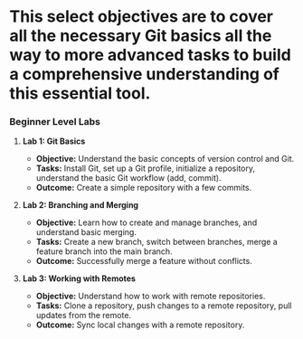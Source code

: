 # This select objectives are to cover all the necessary Git basics all the way to more advanced tasks to build a comprehensive understanding of this essential tool.


### Beginner Level Labs

1. **Lab 1: Git Basics**
   - **Objective:** Understand the basic concepts of version control and Git.
   - **Tasks:** Install Git, set up a Git profile, initialize a repository, understand the basic Git workflow (add, commit).
   - **Outcome:** Create a simple repository with a few commits.

2. **Lab 2: Branching and Merging**
   - **Objective:** Learn how to create and manage branches, and understand basic merging.
   - **Tasks:** Create a new branch, switch between branches, merge a feature branch into the main branch.
   - **Outcome:** Successfully merge a feature without conflicts.

3. **Lab 3: Working with Remotes**
   - **Objective:** Understand how to work with remote repositories.
   - **Tasks:** Clone a repository, push changes to a remote repository, pull updates from the remote.
   - **Outcome:** Sync local changes with a remote repository.